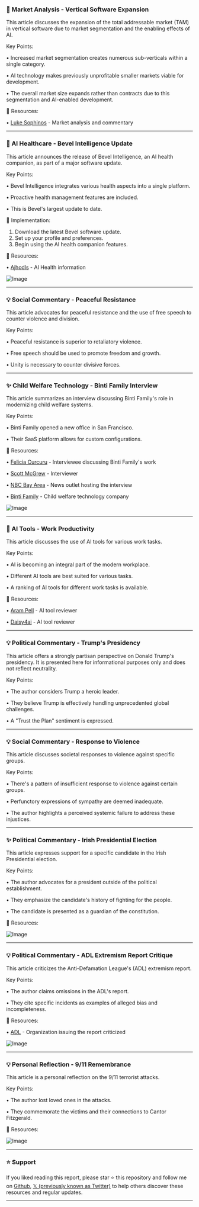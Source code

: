 ### 🤖 Market Analysis - Vertical Software Expansion

This article discusses the expansion of the total addressable market (TAM) in vertical software due to market segmentation and the enabling effects of AI.

Key Points:

•  Increased market segmentation creates numerous sub-verticals within a single category.


•  AI technology makes previously unprofitable smaller markets viable for development.


•  The overall market size expands rather than contracts due to this segmentation and AI-enabled development.


🔗 Resources:

• [Luke Sophinos](https://x.com/lukesophinos) - Market analysis and commentary


---

### 🚀 AI Healthcare - Bevel Intelligence Update

This article announces the release of Bevel Intelligence, an AI health companion, as part of a major software update.

Key Points:

•  Bevel Intelligence integrates various health aspects into a single platform.


•  Proactive health management features are included.


•  This is Bevel's largest update to date.


🚀 Implementation:

1. Download the latest Bevel software update.
2.  Set up your profile and preferences.
3. Begin using the AI health companion features.


🔗 Resources:

• [Ajhodls](https://x.com/ajhodls) - AI Health information


![Image](https://pbs.twimg.com/amplify_video_thumb/1965803662598459392/img/LBG4v08hEb8YkO-g.jpg)

---

### 💡 Social Commentary - Peaceful Resistance

This article advocates for peaceful resistance and the use of free speech to counter violence and division.


Key Points:

•  Peaceful resistance is superior to retaliatory violence.


•  Free speech should be used to promote freedom and growth.


•  Unity is necessary to counter divisive forces.



---

### ✨ Child Welfare Technology - Binti Family Interview

This article summarizes an interview discussing Binti Family's role in modernizing child welfare systems.

Key Points:

•  Binti Family opened a new office in San Francisco.


•  Their SaaS platform allows for custom configurations.



🔗 Resources:

• [Felicia Curcuru](https://x.com/FeliciaCurcuru) - Interviewee discussing Binti Family's work


• [Scott McGrew](https://x.com/ScottMcGrew) - Interviewer


• [NBC Bay Area](https://x.com/nbcbayarea) - News outlet hosting the interview


• [Binti Family](https://x.com/BintiFamily) -  Child welfare technology company


![Image](https://pbs.twimg.com/amplify_video_thumb/1966175031475699712/img/wKuN8p5IFIk7JWxq.jpg)


---

### 🤖 AI Tools - Work Productivity

This article discusses the use of AI tools for various work tasks.

Key Points:

•  AI is becoming an integral part of the modern workplace.


•  Different AI tools are best suited for various tasks.


•  A ranking of AI tools for different work tasks is available.


🔗 Resources:

• [Aram Pell](https://x.com/arampell) - AI tool reviewer


• [Daisy4ai](https://x.com/Daisy4ai) - AI tool reviewer



---

### 💡 Political Commentary - Trump's Presidency

This article offers a strongly partisan perspective on Donald Trump's presidency.  It is presented here for informational purposes only and does not reflect neutrality.

Key Points:

•  The author considers Trump a heroic leader.


•  They believe Trump is effectively handling unprecedented global challenges.


•  A "Trust the Plan" sentiment is expressed.



---

### 💡 Social Commentary - Response to Violence

This article discusses societal responses to violence against specific groups.

Key Points:

•  There's a pattern of insufficient response to violence against certain groups.


•  Perfunctory expressions of sympathy are deemed inadequate.


•  The author highlights a perceived systemic failure to address these injustices.


---

### ✨ Political Commentary - Irish Presidential Election

This article expresses support for a specific candidate in the Irish Presidential election.

Key Points:

•  The author advocates for a president outside of the political establishment.


•  They emphasize the candidate's history of fighting for the people.


•  The candidate is presented as a guardian of the constitution.


🔗 Resources:


![Image](https://pbs.twimg.com/media/G0k6q4PW4AA6_bI?format=jpg&name=small)


---

### 💡 Political Commentary - ADL Extremism Report Critique

This article criticizes the Anti-Defamation League's (ADL) extremism report.

Key Points:

•  The author claims omissions in the ADL's report.


•  They cite specific incidents as examples of alleged bias and incompleteness.


🔗 Resources:


• [ADL](https://x.com/ADL) - Organization issuing the report criticized


![Image](https://pbs.twimg.com/media/G0kWnNgXkAAEATW?format=png&name=small)


---

### 💡 Personal Reflection - 9/11 Remembrance

This article is a personal reflection on the 9/11 terrorist attacks.

Key Points:

•  The author lost loved ones in the attacks.


•  They commemorate the victims and their connections to Cantor Fitzgerald.


🔗 Resources:


![Image](https://pbs.twimg.com/media/G0kf3A1XYAAk7l2?format=jpg&name=small)


---

### ⭐️ Support

If you liked reading this report, please star ⭐️ this repository and follow me on [Github](https://github.com/Drix10), [𝕏 (previously known as Twitter)](https://x.com/DRIX_10_) to help others discover these resources and regular updates.

---
